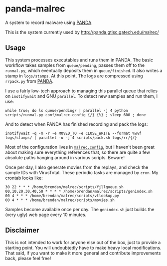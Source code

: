 panda-malrec
============

A system to record malware using [PANDA](http://github.com/moyix/panda).

This is the system currently used by
http://panda.gtisc.gatech.edu/malrec/

Usage
-----

This system processes executables and runs them in PANDA. The basic
workflow takes samples from `queue/pending`, passes them off to the
`runmal.py`, which eventually deposits them in `queue/finished`. It also
writes a stamp in `logs/stamps`. At this point, The logs are compressed
using `rrpack.py` from [PANDA](http://github.com/moyix/panda).

I use a fairly low-tech approach to managing this parallel queue that
relies on `inotifywait` and GNU `parallel`. To detect new samples and
run them, I use:

    while true; do ls queue/pending/ | parallel -j 4 python scripts/runmal.py conf/malrec.config {/} {%} ; sleep 600 ; done

And to detect when PANDA has finished recording and pack the logs:

    inotifywait -q -m -r -e MOVED_TO -e CLOSE_WRITE --format %w%f logs/stamps/ | parallel -u -j 4 scripts/pack.sh logs/rr/{/}

Most of the configuration lives in [`malrec.config`](conf/malrec.config),
but I haven't been great about making sure everything references that,
so there are quite a few absolute paths hanging around in various
scripts. Beware!

Once per day, I also generate movies from the replays, and check the
sample IDs with VirusTotal. These periodic tasks are managed by
`cron`. My crontab looks like:

    30 22 * * * /home/brendan/malrec/scripts/fillqueue.sh
    00,10,20,30,40,50 * * * * /home/brendan/malrec/scripts/genindex.sh
    00 4 * * * /home/brendan/malrec/scripts/vtlookup.py
    00 4 * * * /home/brendan/malrec/scripts/movies.sh

Samples become available once per day. The `genindex.sh` just builds the
(very ugly) web page every 10 minutes.

Disclaimer
----------

This is not intended to work for anyone else out of the box, just to
provide a starting point. You will undoubtedly have to make heavy local
modifications. That said, if you want to make it more general and
contribute improvements back, please feel free!
